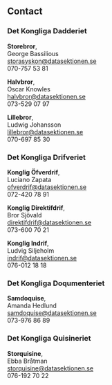 ## Contact

### Det Kongliga Dadderiet 
**Storebror**, <br />
George Bassilious<br />
[storasyskon@datasektionen.se](mailto:storasyskon@datasektionen.se)<br />
070-757 53 81

**Halvbror**, <br />
Oscar Knowles<br />
[halvbror@datasektionen.se](mailto:halvbror@datasektionen.se)<br />
073-529 07 97

**Lillebror**, <br />
Ludwig Johansson<br />
[lillebror@datasektionen.se](mailto:lillebror@datasektionen.se)<br />
070-697 85 30

### Det Kongliga Drifveriet
**Konglig Öfverdrif**, <br />
Luciano Zapata<br />
[ofverdrif@datasektionen.se](mailto:ofverdrif@datasektionen.se)<br />
072-420 78 91

**Konglig Direktifdrif**, <br />
Bror Sjövald<br />
[direktifdrif@datasektionen.se](mailto:direktifdrif@datasektionen.se)<br />
073-600 70 21

**Konglig Indrif**, <br />
Ludvig Siljeholm<br />
[indrif@datasektionen.se](mailto:indrif@datasektionen.se)<br />
076-012 18 18 

### Det Kongliga Doqumenteriet
**Samdoquise**, <br />
Amanda Hedlund<br />
[samdoquise@datasektionen.se](mailto:samdoquise@datasektionen.se)<br />
073-976 86 89

### Det Kongliga Quisineriet
**Storquisine**, <br />
Ebba Bråtman<br />
[storquisine@datasektionen.se](mailto:storquisine@datasektionen.se)<br />
076-192 70 22
